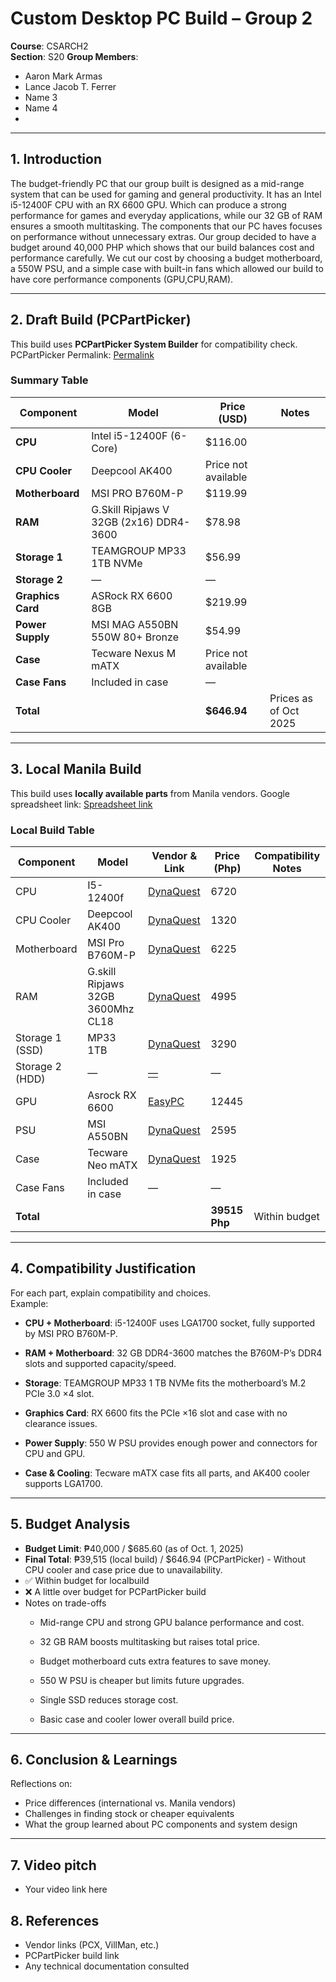 # Custom Desktop PC Build – Group 2

**Course**: CSARCH2  
**Section**: S20 
**Group Members**:  
- Aaron Mark Armas 
- Lance Jacob T. Ferrer
- Name 3  
- Name 4 
-   

---

## 1. Introduction


The budget-friendly PC that our group built is designed as a mid-range system that can be used for gaming and general productivity. It has an Intel i5-12400F CPU with an RX 6600 GPU. Which can produce a strong performance for games and everyday applications, while our 32 GB of RAM ensures a smooth multitasking. The components that our PC haves focuses on performance without unnecessary extras.  Our group decided to have a budget around 40,000 PHP which shows that our build balances cost and performance carefully. We cut our cost by choosing a budget motherboard, a 550W PSU, and a simple case with built-in fans which allowed our build to have core performance components (GPU,CPU,RAM).

---

## 2. Draft Build (PCPartPicker)
This build uses **PCPartPicker System Builder** for compatibility check. 
PCPartPicker Permalink: [Permalink](https://pcpartpicker.com/list/hcPRcx)

### Summary Table 


| Component       | Model                          | Price (USD) | Notes                        |
|-----------------|--------------------------------|-------------------------|------------------------------|
| **CPU**        | Intel i5-12400F (6-Core)       | $116.00     |         |
| **CPU Cooler** | Deepcool AK400                 | Price not available                       |      |
| **Motherboard**| MSI PRO B760M-P          | $119.99        |       |
| **RAM**       | G.Skill Ripjaws V 32GB (2x16) DDR4-3600 | $78.98       |           |
| **Storage 1** | TEAMGROUP MP33 1TB NVMe        | $56.99     |    |
| **Storage 2** | —                              | —                       |                    |
| **Graphics Card** | ASRock RX 6600 8GB         | $219.99     |        |
| **Power Supply** | MSI MAG A550BN 550W 80+ Bronze | $54.99        |         |
| **Case**       | Tecware Nexus M mATX         | Price not available                       |       |
| **Case Fans**  | Included in case                              | —                       |                  |
| **Total**     |                                | **$646.94**  | Prices as of Oct 2025       |


---

## 3. Local Manila Build
This build uses **locally available parts** from Manila vendors.
Google spreadsheet link: [Spreadsheet link](https://docs.google.com/spreadsheets/d/1OK2ted-A25oSzMM9lTJzNA6FEq4Q1xWxSyJ0wyXetlU/edit?usp=sharing) 

### Local Build Table
| Component       | Model | Vendor & Link      | Price (Php) | Compatibility Notes                  |
|-----------------|-------|--------------------|-------------|--------------------------------------|
| CPU             | I5-12400f   | [DynaQuest]((https://dynaquestpc.com/products/intel-core-i5-12400f-processor-20m-cache-up-to-4-90-ghz-must-be-purchased-with-compatible-motherboard)) | 6720         | |
| CPU Cooler      | Deepcool AK400   | [DynaQuest](https://dynaquestpc.com/products/deepcool-ak400-air-cooler-r-ak400-bknnmn-g-1)    | 1320|                  |
| Motherboard     | MSI Pro B760M-P   | [DynaQuest](https://dynaquestpc.com/products/msi-pro-b760m-p-ddr4-lga1700-motherboard) | 6225         |                   |
| RAM             | G.skill Ripjaws 32GB 3600Mhz CL18   | [DynaQuest](https://dynaquestpc.com/products/gskill-ripjaws-v-32gb-2x16gb-ddr4-3600-f4-3600c18d-32gvk) | 4995         |                 |
| Storage 1 (SSD) | MP33 1TB   | [DynaQuest](https://dynaquestpc.com/products/team-group-mp33-m-2-1tb-2280-pcie-3-0-x4-nvme-1-3-3d-nand-internal-ssd-tm8fp6001t0c101) | 3290         |              |
| Storage 2 (HDD) | — | [— ](link)   | —      |                   |
| GPU             | Asrock RX 6600   | [EasyPC](https://easypc.com.ph/products/asrock-rx-6600-8g-challenger-d-8gb-128bit-gddr6-gaming-videocard)    | 12445         |   |
| PSU             | MSI A550BN   | [DynaQuest](https://dynaquestpc.com/products/msi-mag-a550bn-bronze-550w-80-power-supply?_pos=1&_psq=MAG+A55&_ss=e&_v=1.0)   | 2595         |                   |
| Case            | Tecware Neo mATX   | [DynaQuest](https://dynaquestpc.com/products/tecware-nexus-air-m2-black-mesh-tg-matx-3x120mm)    | 1925         |                  |
| Case Fans       | Included in case   |—      |    —       |                         |
| **Total**       |       |                    | **39515 Php** | Within budget                        |

---

## 4. Compatibility Justification
For each part, explain compatibility and choices.  
Example:  
- **CPU + Motherboard**: i5-12400F uses LGA1700 socket, fully supported by MSI PRO B760M-P.

- **RAM + Motherboard**: 32 GB DDR4-3600 matches the B760M-P’s DDR4 slots and supported capacity/speed.

- **Storage**: TEAMGROUP MP33 1 TB NVMe fits the motherboard’s M.2 PCIe 3.0 ×4 slot.

- **Graphics Card**: RX 6600 fits the PCIe ×16 slot and case with no clearance issues.

- **Power Supply**: 550 W PSU provides enough power and connectors for CPU and GPU.

- **Case & Cooling**: Tecware mATX case fits all parts, and AK400 cooler supports LGA1700. 

---

## 5. Budget Analysis
- **Budget Limit**: ₱40,000 / $685.60 (as of Oct. 1, 2025)  
- **Final Total**: ₱39,515 (local build) / $646.94 (PCPartPicker) - Without CPU cooler and case price due to unavailability. 
- ✅ Within budget for localbuild   
-  ❌ A little over budget for PCPartPicker build  
- Notes on trade-offs 
    * Mid-range CPU and strong GPU balance performance and cost.

    * 32 GB RAM boosts multitasking but raises total price.

    * Budget motherboard cuts extra features to save money.

    * 550 W PSU is cheaper but limits future upgrades.

    * Single SSD reduces storage cost.

    * Basic case and cooler lower overall build price.

---

## 6. Conclusion & Learnings
Reflections on:  
- Price differences (international vs. Manila vendors)  
- Challenges in finding stock or cheaper equivalents  
- What the group learned about PC components and system design  

---
## 7. Video pitch
- Your video link here  

## 8. References
- Vendor links (PCX, VillMan, etc.)  
- PCPartPicker build link  
- Any technical documentation consulted  

